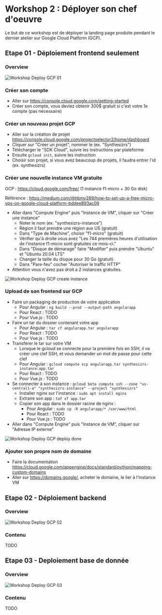 # Workshop 2 : Déployer son chef d'oeuvre

Le but de ce workshop est de déployer la landing page produite pendant le dernier atelier sur Google Cloud Platform (GCP).

## Etape 01 - Déploiement frontend seulement

### Overview

![Workshop Deploy GCP 01](workshop_deployment_01.svg)

### Créer son compte

- Aller sur https://console.cloud.google.com/getting-started
- Créer son compte, vous deviez obtenir 300$ gratuit si c'est votre 1e compte (pas nécessaire)

### Créer un nouveau projet GCP

- Aller sur la création de projet https://console.cloud.google.com/projectselector2/home/dashboard
- Cliquer sur "Créer un projet", nommer le (ex. "Synthesizrs")
- Télécharger le "SDK Cloud", suivre les instructions par plateforme
- Ensuite `gcloud init`, suivre les instruction
- Choisir son projet, si vous avez beaucoup de projets, il faudra entrer l'id (ex. synthesizrs)

### Créer une nouvelle instance VM gratuite

GCP : https://cloud.google.com/free/ (1 instance f1-micro + 30 Go disk)

Référence : https://medium.com/@hbmy289/how-to-set-up-a-free-micro-vps-on-google-cloud-platform-bddee893ac09 

- Aller dans "Compute Engine" puis "Instance de VM", cliquer sur "Créer une instance"
    - Noter le nom (ex. "synthesizrs-instance")
    - Région il faut prendre une région aux US (gratuit) 
    - Dans "Type de Machine", choisir "f1-micro" (gratuit)
    - Vérifier qu'à droite vous avez "Les 744 premières heures d'utilisation de l'instance f1-micro sont gratuites ce mois-ci."
    - Dans "Disque de démarage" faire "Modifier" puis prendre "Ubuntu" et "Ubuntu 20.04 LTS"
    - Changer la taille du disque pour 30 Go (gratuit)
    - Dans "Pare-feu" cocher "Autoriser le traffic HTTP"
- Attention vous n'avez pas droit a 2 instances gratuites.

![Workshop Deploy GCP create instance](./workshop-deploy-project-create-instance.png)

### Upload de son frontend sur GCP

- Faire un packaging de production de votre application
    - Pour Angular : `ng build --prod --output-path angularapp`
    - Pour React : TODO
    - Pour Vue.js : TODO
- Faire un tar du dossier contenant votre app
    - Pour Angular : `tar cf angularapp.tar angularapp`
    - Pour React : TODO
    - Pour Vue.js : TODO
- Transférer le tar sur votre VM
    - Lorsque le gcloud se connecte pour la première fois en SSH, il va créer une clef SSH, et vous demander un mot de passe pour cette clef
    - Pour Angular : `gcloud compute scp angularapp.tar synthesizrs-instance:app.tar`
    - Pour React : TODO
    - Pour Vue.js : TODO
- Se connecter à son instance : `gcloud beta compute ssh --zone "us-central1-a" "synthesizrs-instance" --project "synthesizrs"`
    - Installer nginx sur l'instance : `sudo apt install nginx`
    - Extraire son app : `taf xf app.tar`
    - Copier son app dans le dossier racine de nginx :
        - Pour Angular : `sudo cp -R angularapp/* /var/www/html`
        - Pour React : TODO
        - Pour Vue.js : TODO
- Aller dans "Compute Engine" puis "Instance de VM", cliquer sur "Adresse IP externe"

![Workshop Deploy GCP deploy done](./workshop-deploy-project-deploy-done.png)

### Ajouter son propre nom de domaine

- Faire la documentation https://cloud.google.com/appengine/docs/standard/python/mapping-custom-domains
- Aller sur https://domains.google/, acheter le domaine, le lier à l'instance VM

## Etape 02 - Déploiement backend

### Overview

![Workshop Deploy GCP 02](workshop_deployment_02.svg)

### Contenu

TODO

## Etape 03 - Deploiement base de donnée

### Overview

![Workshop Deploy GCP 03](workshop_deployment_03.svg)

### Contenu

TODO
